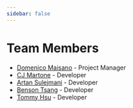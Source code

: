 ```yaml
---
sidebar: false
---
```


# Team Members

- [Domenico Maisano](mailto:dm583@njit.edu) - Project Manager
- [CJ Martone](mailto:cjm74@njit.edu) - Developer
- [Artan Sulejmani](mailto:as252@njit.edu) - Developer
- [Benson Tsang](mailto:ht95@njit.edu) - Developer
- [Tommy Hsu](mailto:sh555@njit.edu) - Developer

